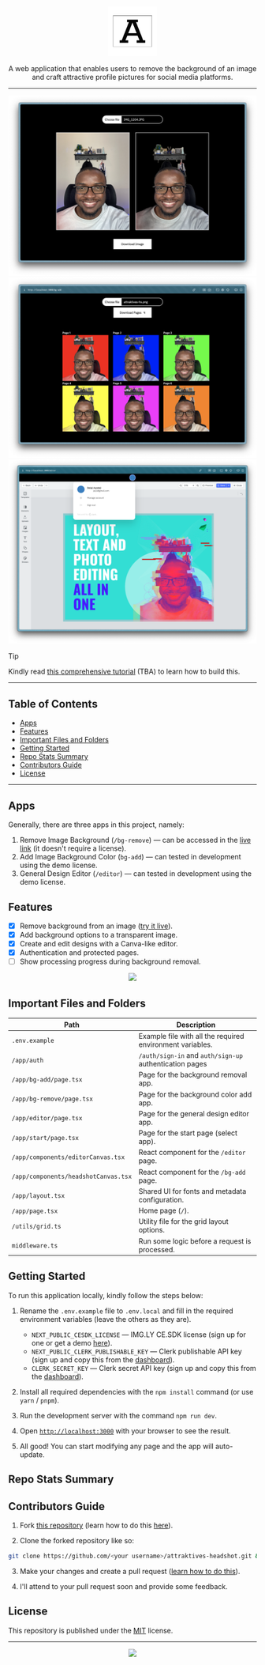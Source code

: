 <div align="center">

<img src="./public/ahs.svg" width="100" height="100" />

A web application that enables users to remove the background of an image and craft attractive profile pictures for social media platforms.

---

[![](./public/demo-1.png)](https://attraktives-hs.vercel.app/start)
[![](./public/demo-2.png)](https://attraktives-hs.vercel.app/start)
[![](./public/demo-3.png)](https://attraktives-hs.vercel.app/start)

</div>

> [!TIP]
>
> Kindly read [this comprehensive tutorial](#) (TBA) to learn how to build this.

---

## Table of Contents

* [Apps](#apps)
* [Features](#features)
* [Important Files and Folders](#important-files-and-folders)
* [Getting Started](#getting-started)
* [Repo Stats Summary](#repo-stats-summary)
* [Contributors Guide](#contributors-guide)
* [License](#license)

---

## Apps

Generally, there are three apps in this project, namely:
1. Remove Image Background (`/bg-remove`) — can be accessed in the [live link](https://attraktives-hs.vercel.app/bg-remove) (it doesn't require a license).
2. Add Image Background Color (`bg-add`) — can tested in development using the demo license.
3. General Design Editor (`/editor`)  — can tested in development using the demo license.

## Features
 
* [x] Remove background from an image ([try it live](https://attraktives-hs.vercel.app/bg-remove)).
* [x] Add background options to a transparent image.
* [x] Create and edit designs with a Canva-like editor.
* [x] Authentication and protected pages.
* [ ] Show processing progress during background removal.

<div align="center">

![](./public/flow.svg)

</div>

## Important Files and Folders

| **Path**                           | **Description**                                 |
| ---------------------------------- | ----------------------------------------------- |
| `.env.example`                     | Example file with all the required environment variables.  | 
| `/app/auth`                        | `/auth/sign-in` and `auth/sign-up` authentication pages    |
| `/app/bg-add/page.tsx`             | Page for the background removal app.            |
| `/app/bg-remove/page.tsx`          | Page for the background color add app.          |
| `/app/editor/page.tsx`             | Page for the general design editor app.         |
| `/app/start/page.tsx`              | Page for the start page (select app).           |
| `/app/components/editorCanvas.tsx` | React component for the `/editor` page.         |
| `/app/components/headshotCanvas.tsx` | React component for the `/bg-add` page.       |
| `/app/layout.tsx`                  | Shared UI for fonts and metadata configuration. |
| `/app/page.tsx`                    | Home page (`/`).                                |
| `/utils/grid.ts`                   | Utility file for the grid layout options.       |
| `middleware.ts`                    | Run some logic before a request is processed.   |

## Getting Started

To run this application locally, kindly follow the steps below:

1. Rename the `.env.example` file to `.env.local` and fill in the required environment variables (leave the others as they are).
    * `NEXT_PUBLIC_CESDK_LICENSE` — IMG.LY CE.SDK license (sign up for one or get a demo [here](https://img.ly/docs/cesdk/engine/quickstart)).
    * `NEXT_PUBLIC_CLERK_PUBLISHABLE_KEY` — Clerk publishable API key (sign up and copy this from the [dashboard](https://dashboard.clerk.com)).
    * `CLERK_SECRET_KEY` — Clerk secret API key (sign up and copy this from the [dashboard](https://dashboard.clerk.com)).

3. Install all required dependencies with the `npm install` command (or use `yarn` / `pnpm`).

4. Run the development server with the command `npm run dev`.

5. Open [`http://localhost:3000`](http://localhost:3000) with your browser to see the result.

6. All good! You can start modifying any page and the app will auto-update.

## Repo Stats Summary


## Contributors Guide

1. Fork [this repository](https://github.com/BolajiAyodeji/attraktives-headshot) (learn how to do this [here](https://help.github.com/articles/fork-a-repo)).

2. Clone the forked repository like so:

```bash
git clone https://github.com/<your username>/attraktives-headshot.git && cd attraktives-headshot
```

3. Make your changes and create a pull request ([learn how to do this](https://docs.github.com/en/github/collaborating-with-issues-and-pull-requests/creating-a-pull-request)).

4. I'll attend to your pull request soon and provide some feedback.

## License

This repository is published under the [MIT](LICENSE) license.

---

<div align="center">
<a href="https://bolajiayodeji.com" target="_blank" rel="noopener noreferrer"><img src="https://bolajiayodeji.com/favicon.png" width="30" /></a>
</div>
